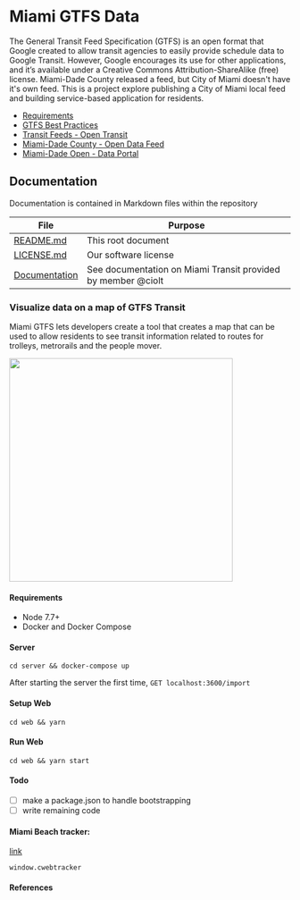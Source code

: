 # Miami GTFS Data
The General Transit Feed Specification (GTFS) is an open format that Google created to allow transit agencies to easily provide schedule data to Google Transit. However, Google encourages its use for other applications, and it’s available under a Creative Commons Attribution-ShareAlike (free) license. Miami-Dade County released a feed, but City of Miami doesn't have it's own feed. This is a project explore publishing a City of Miami local feed and building service-based application for residents.

* [Requirements](https://docs.google.com/document/d/1_j5QvwBZ7yHSMatBBxph3NNzCj_H5Ew9Xu-gjt4eJSM/edit?usp=sharing)
* [GTFS Best Practices](https://gtfs.org/best-practices/)
* [Transit Feeds - Open Transit](https://transitfeeds.com/p/miami-dade-county-transit/48)
* [Miami-Dade County - Open Data Feed](https://www8.miamidade.gov/global/transportation/open-data-feeds.page)
* [Miami-Dade Open -  Data Portal](https://gis-mdc.opendata.arcgis.com/datasets/ba2e2044d5894e44a8c5fa69b04377d5)
## Documentation

Documentation is contained in Markdown files within the repository

| File          | Purpose |
| ------------- | -----------|
| [README.md](README.md) | This root document |
| [LICENSE.md](LICENSE.md) | Our software license |
| [Documentation](https://github.com/cscape/miamitransit-docs) | See documentation on Miami Transit provided by member @ciolt |


### Visualize data on a map of GTFS Transit

Miami GTFS lets developers create a tool that creates a map that can be used to allow residents to see transit information related to routes for trolleys, metrorails and the people mover. 

<img src='https://i.imgur.com/fkMtPMD.jpg' height='400px' />

#### Requirements

* Node 7.7+
* Docker and Docker Compose

#### Server

`cd server && docker-compose up`

After starting the server the first time, `GET localhost:3600/import`

#### Setup Web

`cd web && yarn`

#### Run Web

`cd web && yarn start`

#### Todo

* [ ] make a package.json to handle bootstrapping
* [ ] write remaining code

#### Miami Beach tracker:

[link](https://publictransportation.tsomobile.com/webtracker/webtracker.htm?labels=false&tkn=825894C5-2B5F-402D-A055-88F2297AF99A&lan=en)

`window.cwebtracker`

#### References





